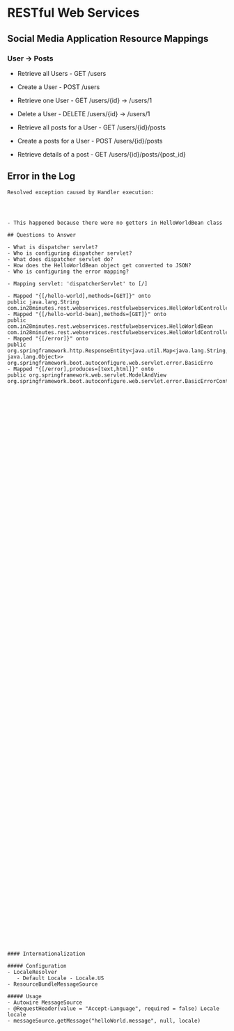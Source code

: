 # RESTful Web Services

## Social Media Application Resource Mappings

### User -> Posts

- Retrieve all Users      - GET  /users
- Create a User           - POST /users
- Retrieve one User       - GET  /users/{id} -> /users/1
- Delete a User           - DELETE /users/{id} -> /users/1

- Retrieve all posts for a User - GET /users/{id}/posts
- Create a posts for a User - POST /users/{id}/posts
- Retrieve details of a post - GET /users/{id}/posts/{post_id}

## Error in the Log
```
Resolved exception caused by Handler execution:




- This happened because there were no getters in HelloWorldBean class

## Questions to Answer

- What is dispatcher servlet?
- Who is configuring dispatcher servlet?
- What does dispatcher servlet do?
- How does the HelloWorldBean object get converted to JSON?
- Who is configuring the error mapping?

- Mapping servlet: 'dispatcherServlet' to [/]

- Mapped "{[/hello-world],methods=[GET]}" onto
public java.lang.String com.in28minutes.rest.webservices.restfulwebservices.HelloWorldController.helloWorld()
- Mapped "{[/hello-world-bean],methods=[GET]}" onto
public com.in28minutes.rest.webservices.restfulwebservices.HelloWorldBean com.in28minutes.rest.webservices.restfulwebservices.HelloWorldController.helloWorldBean()
- Mapped "{[/error]}" onto
public org.springframework.http.ResponseEntity<java.util.Map<java.lang.String, java.lang.Object>> org.springframework.boot.autoconfigure.web.servlet.error.BasicErro
- Mapped "{[/error],produces=[text,html]}" onto
public org.springframework.web.servlet.ModelAndView org.springframework.boot.autoconfigure.web.servlet.error.BasicErrorController.errorHtml(javax.servlet.http.Http





























































































#### Internationalization

##### Configuration
- LocaleResolver
   - Default Locale - Locale.US
- ResourceBundleMessageSource

##### Usage
- Autowire MessageSource
- @RequestHeader(value = "Accept-Language", required = false) Locale locale
- messageSource.getMessage("helloWorld.message", null, locale)




























































































































}
```

### Versioning
 - Media type versioning (a.k.a. “content negotiation” or “accept header”)
   - GitHub
 - (Custom) headers versioning
   - Microsoft
 - URI Versioning
   - Twitter
 - Parameter versioning
   - Amazon
 - Factors
   - URI Pollution
   - Misuse of HTTP Headers
   - Caching
   - Can we execute the request on the browser?
   - API Documentation
 - No Perfect Solution

#### More
- https://www.mnot.net/blog/2011/10/25/web_api_versioning_smackdown
- http://urthen.github.io/2013/05/09/ways-to-version-your-api/
- http://stackoverflow.com/questions/389169/best-practices-for-api-versioning